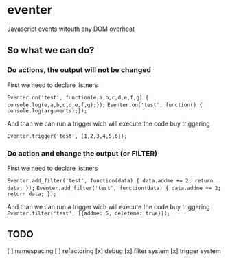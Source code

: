# eventer
Javascript events witouth any DOM overheat

## So what we can do?


### Do actions, the output will not be changed
First we need to declare listners

`Eventer.on('test', function(e,a,b,c,d,e,f,g) { console.log(e,a,b,c,d,e,f,g);});`
`Eventer.on('test', function() { console.log(arguments);});`

And than we can run a trigger wich will execute the code buy triggering

`Eventer.trigger('test', [1,2,3,4,5,6]);`


     
### Do action and change the output (or FILTER)
First we need to declare listners

`Eventer.add_filter('test', function(data) { data.addme += 2; return data; });`
`Eventer.add_filter('test', function(data) { data.addme += 2; return data; });`

And than we can run a trigger wich will execute the code buy triggering
`Eventer.filter('test', [{addme: 5, deleteme: true}]);`


## TODO
[ ] namespacing
[ ] refactoring
[x] debug
[x] filter system
[x] trigger system
